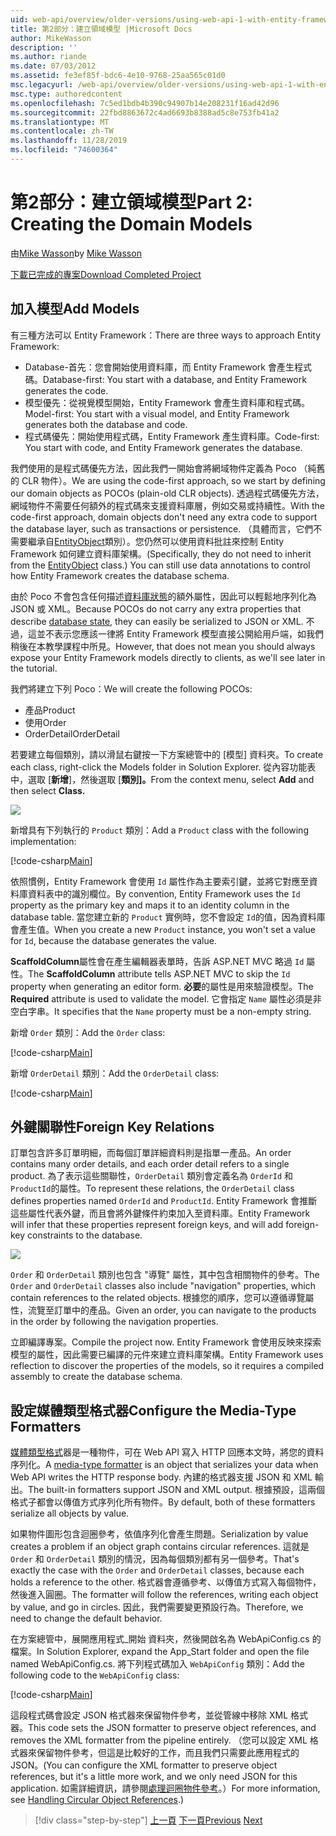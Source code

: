 ```yaml
---
uid: web-api/overview/older-versions/using-web-api-1-with-entity-framework-5/using-web-api-with-entity-framework-part-2
title: 第2部分：建立領域模型 |Microsoft Docs
author: MikeWasson
description: ''
ms.author: riande
ms.date: 07/03/2012
ms.assetid: fe3ef85f-bdc6-4e10-9768-25aa565c01d0
msc.legacyurl: /web-api/overview/older-versions/using-web-api-1-with-entity-framework-5/using-web-api-with-entity-framework-part-2
msc.type: authoredcontent
ms.openlocfilehash: 7c5ed1bdb4b390c94907b14e208231f16ad42d96
ms.sourcegitcommit: 22fbd8863672c4ad6693b8388ad5c8e753fb41a2
ms.translationtype: MT
ms.contentlocale: zh-TW
ms.lasthandoff: 11/28/2019
ms.locfileid: "74600364"
---
```

# <a name="part-2-creating-the-domain-models"></a><span data-ttu-id="7b8c9-102">第2部分：建立領域模型</span><span class="sxs-lookup"><span data-stu-id="7b8c9-102">Part 2: Creating the Domain Models</span></span>

<span data-ttu-id="7b8c9-103">由[Mike Wasson](https://github.com/MikeWasson)</span><span class="sxs-lookup"><span data-stu-id="7b8c9-103">by [Mike Wasson](https://github.com/MikeWasson)</span></span>

[<span data-ttu-id="7b8c9-104">下載已完成的專案</span><span class="sxs-lookup"><span data-stu-id="7b8c9-104">Download Completed Project</span></span>](https://code.msdn.microsoft.com/ASP-NET-Web-API-with-afa30545)

## <a name="add-models"></a><span data-ttu-id="7b8c9-105">加入模型</span><span class="sxs-lookup"><span data-stu-id="7b8c9-105">Add Models</span></span>

<span data-ttu-id="7b8c9-106">有三種方法可以 Entity Framework：</span><span class="sxs-lookup"><span data-stu-id="7b8c9-106">There are three ways to approach Entity Framework:</span></span>

- <span data-ttu-id="7b8c9-107">Database-首先：您會開始使用資料庫，而 Entity Framework 會產生程式碼。</span><span class="sxs-lookup"><span data-stu-id="7b8c9-107">Database-first: You start with a database, and Entity Framework generates the code.</span></span>
- <span data-ttu-id="7b8c9-108">模型優先：從視覺模型開始，Entity Framework 會產生資料庫和程式碼。</span><span class="sxs-lookup"><span data-stu-id="7b8c9-108">Model-first: You start with a visual model, and Entity Framework generates both the database and code.</span></span>
- <span data-ttu-id="7b8c9-109">程式碼優先：開始使用程式碼，Entity Framework 產生資料庫。</span><span class="sxs-lookup"><span data-stu-id="7b8c9-109">Code-first: You start with code, and Entity Framework generates the database.</span></span>

<span data-ttu-id="7b8c9-110">我們使用的是程式碼優先方法，因此我們一開始會將網域物件定義為 Poco （純舊的 CLR 物件）。</span><span class="sxs-lookup"><span data-stu-id="7b8c9-110">We are using the code-first approach, so we start by defining our domain objects as POCOs (plain-old CLR objects).</span></span> <span data-ttu-id="7b8c9-111">透過程式碼優先方法，網域物件不需要任何額外的程式碼來支援資料庫層，例如交易或持續性。</span><span class="sxs-lookup"><span data-stu-id="7b8c9-111">With the code-first approach, domain objects don't need any extra code to support the database layer, such as transactions or persistence.</span></span> <span data-ttu-id="7b8c9-112">（具體而言，它們不需要繼承自[EntityObject](https://msdn.microsoft.com/library/system.data.objects.dataclasses.entityobject.aspx)類別）。您仍然可以使用資料批註來控制 Entity Framework 如何建立資料庫架構。</span><span class="sxs-lookup"><span data-stu-id="7b8c9-112">(Specifically, they do not need to inherit from the [EntityObject](https://msdn.microsoft.com/library/system.data.objects.dataclasses.entityobject.aspx) class.) You can still use data annotations to control how Entity Framework creates the database schema.</span></span>

<span data-ttu-id="7b8c9-113">由於 Poco 不會包含任何描述[資料庫狀態](https://msdn.microsoft.com/library/system.data.entitystate.aspx)的額外屬性，因此可以輕鬆地序列化為 JSON 或 XML。</span><span class="sxs-lookup"><span data-stu-id="7b8c9-113">Because POCOs do not carry any extra properties that describe [database state](https://msdn.microsoft.com/library/system.data.entitystate.aspx), they can easily be serialized to JSON or XML.</span></span> <span data-ttu-id="7b8c9-114">不過，這並不表示您應該一律將 Entity Framework 模型直接公開給用戶端，如我們稍後在本教學課程中所見。</span><span class="sxs-lookup"><span data-stu-id="7b8c9-114">However, that does not mean you should always expose your Entity Framework models directly to clients, as we'll see later in the tutorial.</span></span>

<span data-ttu-id="7b8c9-115">我們將建立下列 Poco：</span><span class="sxs-lookup"><span data-stu-id="7b8c9-115">We will create the following POCOs:</span></span>

- <span data-ttu-id="7b8c9-116">產品</span><span class="sxs-lookup"><span data-stu-id="7b8c9-116">Product</span></span>
- <span data-ttu-id="7b8c9-117">使用</span><span class="sxs-lookup"><span data-stu-id="7b8c9-117">Order</span></span>
- <span data-ttu-id="7b8c9-118">OrderDetail</span><span class="sxs-lookup"><span data-stu-id="7b8c9-118">OrderDetail</span></span>

<span data-ttu-id="7b8c9-119">若要建立每個類別，請以滑鼠右鍵按一下方案總管中的 [模型] 資料夾。</span><span class="sxs-lookup"><span data-stu-id="7b8c9-119">To create each class, right-click the Models folder in Solution Explorer.</span></span> <span data-ttu-id="7b8c9-120">從內容功能表中，選取 [**新增**]，然後選取 [**類別]。**</span><span class="sxs-lookup"><span data-stu-id="7b8c9-120">From the context menu, select **Add** and then select **Class.**</span></span>

![](using-web-api-with-entity-framework-part-2/_static/image1.png)

<span data-ttu-id="7b8c9-121">新增具有下列執行的 `Product` 類別：</span><span class="sxs-lookup"><span data-stu-id="7b8c9-121">Add a `Product` class with the following implementation:</span></span>

[!code-csharp[Main](using-web-api-with-entity-framework-part-2/samples/sample1.cs)]

<span data-ttu-id="7b8c9-122">依照慣例，Entity Framework 會使用 `Id` 屬性作為主要索引鍵，並將它對應至資料庫資料表中的識別欄位。</span><span class="sxs-lookup"><span data-stu-id="7b8c9-122">By convention, Entity Framework uses the `Id` property as the primary key and maps it to an identity column in the database table.</span></span> <span data-ttu-id="7b8c9-123">當您建立新的 `Product` 實例時，您不會設定 `Id`的值，因為資料庫會產生值。</span><span class="sxs-lookup"><span data-stu-id="7b8c9-123">When you create a new `Product` instance, you won't set a value for `Id`, because the database generates the value.</span></span>

<span data-ttu-id="7b8c9-124">**ScaffoldColumn**屬性會在產生編輯器表單時，告訴 ASP.NET MVC 略過 `Id` 屬性。</span><span class="sxs-lookup"><span data-stu-id="7b8c9-124">The **ScaffoldColumn** attribute tells ASP.NET MVC to skip the `Id` property when generating an editor form.</span></span> <span data-ttu-id="7b8c9-125">**必要**的屬性是用來驗證模型。</span><span class="sxs-lookup"><span data-stu-id="7b8c9-125">The **Required** attribute is used to validate the model.</span></span> <span data-ttu-id="7b8c9-126">它會指定 `Name` 屬性必須是非空白字串。</span><span class="sxs-lookup"><span data-stu-id="7b8c9-126">It specifies that the `Name` property must be a non-empty string.</span></span>

<span data-ttu-id="7b8c9-127">新增 `Order` 類別：</span><span class="sxs-lookup"><span data-stu-id="7b8c9-127">Add the `Order` class:</span></span>

[!code-csharp[Main](using-web-api-with-entity-framework-part-2/samples/sample2.cs)]

<span data-ttu-id="7b8c9-128">新增 `OrderDetail` 類別：</span><span class="sxs-lookup"><span data-stu-id="7b8c9-128">Add the `OrderDetail` class:</span></span>

[!code-csharp[Main](using-web-api-with-entity-framework-part-2/samples/sample3.cs)]

## <a name="foreign-key-relations"></a><span data-ttu-id="7b8c9-129">外鍵關聯性</span><span class="sxs-lookup"><span data-stu-id="7b8c9-129">Foreign Key Relations</span></span>

<span data-ttu-id="7b8c9-130">訂單包含許多訂單明細，而每個訂單詳細資料則是指單一產品。</span><span class="sxs-lookup"><span data-stu-id="7b8c9-130">An order contains many order details, and each order detail refers to a single product.</span></span> <span data-ttu-id="7b8c9-131">為了表示這些關聯性，`OrderDetail` 類別會定義名為 `OrderId` 和 `ProductId`的屬性。</span><span class="sxs-lookup"><span data-stu-id="7b8c9-131">To represent these relations, the `OrderDetail` class defines properties named `OrderId` and `ProductId`.</span></span> <span data-ttu-id="7b8c9-132">Entity Framework 會推斷這些屬性代表外鍵，而且會將外鍵條件約束加入至資料庫。</span><span class="sxs-lookup"><span data-stu-id="7b8c9-132">Entity Framework will infer that these properties represent foreign keys, and will add foreign-key constraints to the database.</span></span>

![](using-web-api-with-entity-framework-part-2/_static/image2.png)

<span data-ttu-id="7b8c9-133">`Order` 和 `OrderDetail` 類別也包含 "導覽" 屬性，其中包含相關物件的參考。</span><span class="sxs-lookup"><span data-stu-id="7b8c9-133">The `Order` and `OrderDetail` classes also include "navigation" properties, which contain references to the related objects.</span></span> <span data-ttu-id="7b8c9-134">根據您的順序，您可以遵循導覽屬性，流覽至訂單中的產品。</span><span class="sxs-lookup"><span data-stu-id="7b8c9-134">Given an order, you can navigate to the products in the order by following the navigation properties.</span></span>

<span data-ttu-id="7b8c9-135">立即編譯專案。</span><span class="sxs-lookup"><span data-stu-id="7b8c9-135">Compile the project now.</span></span> <span data-ttu-id="7b8c9-136">Entity Framework 會使用反映來探索模型的屬性，因此需要已編譯的元件來建立資料庫架構。</span><span class="sxs-lookup"><span data-stu-id="7b8c9-136">Entity Framework uses reflection to discover the properties of the models, so it requires a compiled assembly to create the database schema.</span></span>

## <a name="configure-the-media-type-formatters"></a><span data-ttu-id="7b8c9-137">設定媒體類型格式器</span><span class="sxs-lookup"><span data-stu-id="7b8c9-137">Configure the Media-Type Formatters</span></span>

<span data-ttu-id="7b8c9-138">[媒體類型格式](../../formats-and-model-binding/media-formatters.md)器是一種物件，可在 Web API 寫入 HTTP 回應本文時，將您的資料序列化。</span><span class="sxs-lookup"><span data-stu-id="7b8c9-138">A [media-type formatter](../../formats-and-model-binding/media-formatters.md) is an object that serializes your data when Web API writes the HTTP response body.</span></span> <span data-ttu-id="7b8c9-139">內建的格式器支援 JSON 和 XML 輸出。</span><span class="sxs-lookup"><span data-stu-id="7b8c9-139">The built-in formatters support JSON and XML output.</span></span> <span data-ttu-id="7b8c9-140">根據預設，這兩個格式子都會以傳值方式序列化所有物件。</span><span class="sxs-lookup"><span data-stu-id="7b8c9-140">By default, both of these formatters serialize all objects by value.</span></span>

<span data-ttu-id="7b8c9-141">如果物件圖形包含迴圈參考，依值序列化會產生問題。</span><span class="sxs-lookup"><span data-stu-id="7b8c9-141">Serialization by value creates a problem if an object graph contains circular references.</span></span> <span data-ttu-id="7b8c9-142">這就是 `Order` 和 `OrderDetail` 類別的情況，因為每個類別都有另一個參考。</span><span class="sxs-lookup"><span data-stu-id="7b8c9-142">That's exactly the case with the `Order` and `OrderDetail` classes, because each holds a reference to the other.</span></span> <span data-ttu-id="7b8c9-143">格式器會遵循參考、以傳值方式寫入每個物件，然後進入圓圈。</span><span class="sxs-lookup"><span data-stu-id="7b8c9-143">The formatter will follow the references, writing each object by value, and go in circles.</span></span> <span data-ttu-id="7b8c9-144">因此，我們需要變更預設行為。</span><span class="sxs-lookup"><span data-stu-id="7b8c9-144">Therefore, we need to change the default behavior.</span></span>

<span data-ttu-id="7b8c9-145">在方案總管中，展開應用程式\_開始 資料夾，然後開啟名為 WebApiConfig.cs 的檔案。</span><span class="sxs-lookup"><span data-stu-id="7b8c9-145">In Solution Explorer, expand the App\_Start folder and open the file named WebApiConfig.cs.</span></span> <span data-ttu-id="7b8c9-146">將下列程式碼加入 `WebApiConfig` 類別：</span><span class="sxs-lookup"><span data-stu-id="7b8c9-146">Add the following code to the `WebApiConfig` class:</span></span>

[!code-csharp[Main](using-web-api-with-entity-framework-part-2/samples/sample4.cs?highlight=11)]

<span data-ttu-id="7b8c9-147">這段程式碼會設定 JSON 格式器來保留物件參考，並從管線中移除 XML 格式器。</span><span class="sxs-lookup"><span data-stu-id="7b8c9-147">This code sets the JSON formatter to preserve object references, and removes the XML formatter from the pipeline entirely.</span></span> <span data-ttu-id="7b8c9-148">（您可以設定 XML 格式器來保留物件參考，但這是比較好的工作，而且我們只需要此應用程式的 JSON。</span><span class="sxs-lookup"><span data-stu-id="7b8c9-148">(You can configure the XML formatter to preserve object references, but it's a little more work, and we only need JSON for this application.</span></span> <span data-ttu-id="7b8c9-149">如需詳細資訊，請參閱[處理迴圈物件參考](../../formats-and-model-binding/json-and-xml-serialization.md#handling_circular_object_references)。）</span><span class="sxs-lookup"><span data-stu-id="7b8c9-149">For more information, see [Handling Circular Object References](../../formats-and-model-binding/json-and-xml-serialization.md#handling_circular_object_references).)</span></span>

> [!div class="step-by-step"]
> <span data-ttu-id="7b8c9-150">[上一頁](using-web-api-with-entity-framework-part-1.md)
> [下一頁](using-web-api-with-entity-framework-part-3.md)</span><span class="sxs-lookup"><span data-stu-id="7b8c9-150">[Previous](using-web-api-with-entity-framework-part-1.md)
[Next](using-web-api-with-entity-framework-part-3.md)</span></span>
